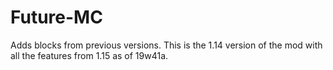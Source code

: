 # Future-MC
Adds blocks from previous versions.
This is the 1.14 version of the mod with all the features from 1.15 as of 19w41a.
